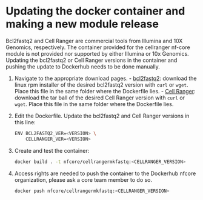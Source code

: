 # Updating the docker container and making a new module release

Bcl2fastq2 and Cell Ranger are commercial tools from Illumina and 10X Genomics, respectively. The container provided for the cellranger nf-core module is not provided nor supported by either Illumina or 10x Genomics. Updating the bcl2fastq2 or Cell Ranger versions in the container and pushing the update to Dockerhub needs to be done manually.

1. Navigate to the appropriate download pages.
        - [bcl2fastq2](https://emea.support.illumina.com/sequencing/sequencing_software/bcl2fastq-conversion-software.html): download the linux rpm installer of the desired bcl2fastq2 version with `curl` or `wget`. Place this file in the same folder where the Dockerfile lies.
        - [Cell Ranger](https://support.10xgenomics.com/single-cell-gene-expression/software/downloads/latest): download the tar ball of the desired Cell Ranger version with `curl` or `wget`. Place this file in the same folder where the Dockerfile lies.

2. Edit the Dockerfile. Update the bcl2fastq2 and Cell Ranger versions in this line:

    ```bash
    ENV BCL2FASTQ2_VER=<VERSION> \
        CELLRANGER_VER=<VERSION>
    ```

3. Create and test the container:

    ```bash
    docker build . -t nfcore/cellrangermkfastq:<CELLRANGER_VERSION>
    ```

4. Access rights are needed to push the container to the Dockerhub nfcore organization, please ask a core team member to do so.

    ```bash
    docker push nfcore/cellrangermkfastq:<CELLRANGER_VERSION>
    ```

